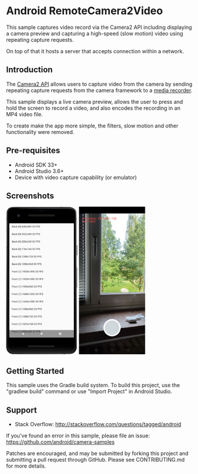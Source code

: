 
Android RemoteCamera2Video
===========================

This sample captures video record via the Camera2 API including displaying
a camera preview and capturing a high-speed (slow motion) video using
repeating capture requests.

On top of that it hosts a server that accepts connection within a network.

Introduction
------------

The [Camera2 API][1] allows users to capture video from the camera by
sending repeating capture requests from the camera framework to a
[media recorder][2].

This sample displays a live camera preview, allows the user to
press and hold the screen to record a video, and also encodes the recording
in an MP4 video file.

To create make the app more simple, the filters, slow motion and other functionality were removed.

[1]: https://developer.android.com/reference/android/hardware/camera2/package-summary.html
[2]: https://developer.android.com/reference/android/media/MediaRecorder

Pre-requisites
--------------

- Android SDK 33+
- Android Studio 3.6+
- Device with video capture capability (or emulator)

Screenshots
-------------

<img src="screenshots/main.png" height="400" alt="Screenshot"/>

<img src="screenshots/ip-tree.jpg" height="400" alt="Screenshot"/>



Getting Started
---------------

This sample uses the Gradle build system. To build this project, use the
"gradlew build" command or use "Import Project" in Android Studio.

Support
-------

- Stack Overflow: http://stackoverflow.com/questions/tagged/android

If you've found an error in this sample, please file an issue:
https://github.com/android/camera-samples

Patches are encouraged, and may be submitted by forking this project and
submitting a pull request through GitHub. Please see CONTRIBUTING.md for more details.
